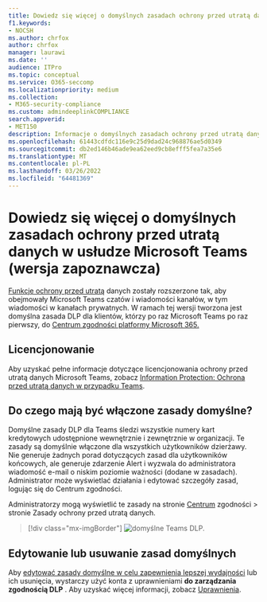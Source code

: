```yaml
---
title: Dowiedz się więcej o domyślnych zasadach ochrony przed utratą danych w usłudze Microsoft Teams (wersja zapoznawcza)
f1.keywords:
- NOCSH
ms.author: chrfox
author: chrfox
manager: laurawi
ms.date: ''
audience: ITPro
ms.topic: conceptual
ms.service: O365-seccomp
ms.localizationpriority: medium
ms.collection:
- M365-security-compliance
ms.custom: admindeeplinkCOMPLIANCE
search.appverid:
- MET150
description: Informacje o domyślnych zasadach ochrony przed utratą danych w aplikacji Microsoft Teams
ms.openlocfilehash: 61443cdfdc116e9c25d9dad24c968876ae5d0349
ms.sourcegitcommit: db2ed146b46ade9ea62eed9cb8efff5fea7a35e6
ms.translationtype: MT
ms.contentlocale: pl-PL
ms.lasthandoff: 03/26/2022
ms.locfileid: "64481369"
---
```

# <a name="learn-about-the-default-data-loss-prevention-policy-in-microsoft-teams-preview"></a>Dowiedz się więcej o domyślnych zasadach ochrony przed utratą danych w usłudze Microsoft Teams (wersja zapoznawcza)

[Funkcje ochrony przed utratą](dlp-learn-about-dlp.md) danych zostały rozszerzone tak, aby obejmowały Microsoft Teams czatów i wiadomości kanałów, w tym wiadomości w kanałach prywatnych. W ramach tej wersji tworzona jest domyślna zasada DLP dla klientów, którzy po raz Microsoft Teams po raz pierwszy, do <a href="https://go.microsoft.com/fwlink/p/?linkid=2077149" target="_blank">Centrum zgodności platformy Microsoft 365.</a>

## <a name="licensing"></a>Licencjonowanie

Aby uzyskać pełne informacje dotyczące licencjonowania ochrony przed utratą danych Microsoft Teams, zobacz [Information Protection: Ochrona przed utratą danych w przypadku Teams](/office365/servicedescriptions/microsoft-365-service-descriptions/microsoft-365-tenantlevel-services-licensing-guidance/microsoft-365-security-compliance-licensing-guidance#information-protection-data-loss-prevention-for-teams).

## <a name="what-does-the-default-policy-do"></a>Do czego mają być włączone zasady domyślne?

Domyślne zasady DLP dla Teams śledzi wszystkie numery kart kredytowych udostępnione wewnętrznie i zewnętrznie w organizacji. Te zasady są domyślnie włączone dla wszystkich użytkowników dzierżawy. Nie generuje żadnych porad dotyczących zasad dla użytkowników końcowych, ale generuje zdarzenie Alert i wyzwala do administratora wiadomość e-mail o niskim poziomie ważności (dodane w zasadach). Administrator może wyświetlać działania i edytować szczegóły zasad, logując się do Centrum zgodności.

Administratorzy mogą wyświetlić te zasady na stronie [Centrum](https://compliance.microsoft.com/compliancesettings) zgodności > stronie Zasady ochrony przed utratą danych.


> [!div class="mx-imgBorder"]
> ![domyślne Teams DLP.](../media/default-teams-dlp-policy.png)

## <a name="edit-or-delete-the-default-policy"></a>Edytowanie lub usuwanie zasad domyślnych

Aby [edytować zasady domyślne w celu zapewnienia lepszej wydajności](create-test-tune-dlp-policy.md#tune-a-dlp-policy) lub ich usunięcia, wystarczy użyć konta z uprawnieniami **do zarządzania zgodnością DLP** . Aby uzyskać więcej informacji, zobacz [Uprawnienia](create-test-tune-dlp-policy.md#permissions).

